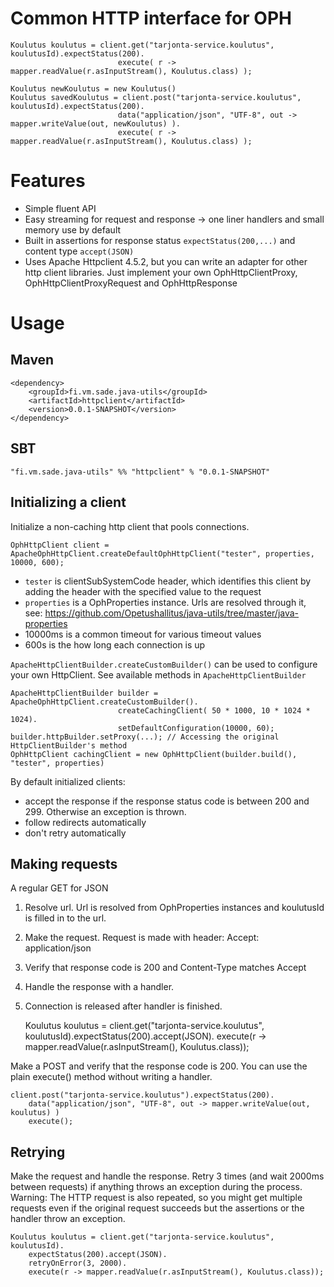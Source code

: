 # Common HTTP interface for OPH

    Koulutus koulutus = client.get("tarjonta-service.koulutus", koulutusId).expectStatus(200).
                            execute( r -> mapper.readValue(r.asInputStream(), Koulutus.class) );

    Koulutus newKoulutus = new Koulutus()
    Koulutus savedKoulutus = client.post("tarjonta-service.koulutus", koulutusId).expectStatus(200).
                            data("application/json", "UTF-8", out -> mapper.writeValue(out, newKoulutus) ).
                            execute( r -> mapper.readValue(r.asInputStream(), Koulutus.class) );

# Features

* Simple fluent API
* Easy streaming for request and response -> one liner handlers and small memory use by default
* Built in assertions for response status `expectStatus(200,...)` and content type `accept(JSON)`
* Uses Apache Httpclient 4.5.2, but you can write an adapter for other http client libraries.
  Just implement your own OphHttpClientProxy, OphHttpClientProxyRequest and OphHttpResponse

# Usage

## Maven

    <dependency>
        <groupId>fi.vm.sade.java-utils</groupId>
        <artifactId>httpclient</artifactId>
        <version>0.0.1-SNAPSHOT</version>
    </dependency>

## SBT

    "fi.vm.sade.java-utils" %% "httpclient" % "0.0.1-SNAPSHOT"

## Initializing a client

Initialize a non-caching http client that pools connections.

    OphHttpClient client = ApacheOphHttpClient.createDefaultOphHttpClient("tester", properties, 10000, 600);

* `tester` is clientSubSystemCode header, which identifies this client by adding the header with the specified value to the request
* `properties` is a OphProperties instance. Urls are resolved through it, see: https://github.com/Opetushallitus/java-utils/tree/master/java-properties
* 10000ms is a common timeout for various timeout values
* 600s is the how long each connection is up

`ApacheHttpClientBuilder.createCustomBuilder()` can be used to configure your own HttpClient.
See available methods in `ApacheHttpClientBuilder`

    ApacheHttpClientBuilder builder = ApacheOphHttpClient.createCustomBuilder().
                            createCachingClient( 50 * 1000, 10 * 1024 * 1024).
                            setDefaultConfiguration(10000, 60);
    builder.httpBuilder.setProxy(...); // Accessing the original HttpClientBuilder's method
    OphHttpClient cachingClient = new OphHttpClient(builder.build(), "tester", properties)

By default initialized clients:
* accept the response if the response status code is between 200 and 299. Otherwise an exception is thrown.
* follow redirects automatically
* don't retry automatically

## Making requests

A regular GET for JSON

1. Resolve url. Url is resolved from OphProperties instances and koulutusId is filled in to the url.
2. Make the request. Request is made with header: Accept: application/json
3. Verify that response code is 200 and Content-Type matches Accept
4. Handle the response with a handler.
5. Connection is released after handler is finished.


    Koulutus koulutus = client.get("tarjonta-service.koulutus", koulutusId).expectStatus(200).accept(JSON).
        execute(r -> mapper.readValue(r.asInputStream(), Koulutus.class));

Make a POST and verify that the response code is 200. You can use the plain execute() method without writing a handler.

    client.post("tarjonta-service.koulutus").expectStatus(200).
        data("application/json", "UTF-8", out -> mapper.writeValue(out, koulutus) )
        execute();

## Retrying

Make the request and handle the response. Retry 3 times (and wait 2000ms between requests) if anything throws an exception during the process.
Warning: The HTTP request is also repeated, so you might get multiple requests even if the original request succeeds but the assertions or
the handler throw an exception.

    Koulutus koulutus = client.get("tarjonta-service.koulutus", koulutusId).
        expectStatus(200).accept(JSON).
        retryOnError(3, 2000).
        execute(r -> mapper.readValue(r.asInputStream(), Koulutus.class));
